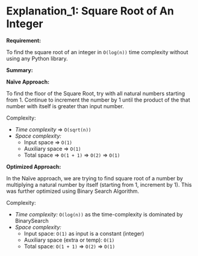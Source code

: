 # Explanation_1: Square Root of An Integer

**Requirement:**

To find the square root of an integer in `O(log(n))` time complexity without using any Python library.



**Summary:**

**Naïve Approach:** 

To find the floor of the Square Root, try with all natural numbers starting from 1. Continue to increment the number by 1 until the product of the that number with itself is greater than input number.

Complexity:

- *Time complexity* => `O(sqrt(n))`
- *Space complexity:*
  - Input space => `O(1)`
  - Auxiliary space => `O(1)`
  - Total space => `O(1 + 1)` => `O(2)` => `O(1)`

**Optimized Approach:**

In the Naïve approach, we are trying to find square root of a number by multiplying a natural number by itself (starting from 1, increment by 1). This was further optimized using Binary Search Algorithm.

Complexity:

- *Time complexity:* `O(log(n))` as the time-complexity is dominated by BinarySearch
- *Space complexity:*
  - Input space: `O(1)` as input is a constant (integer)
  - Auxiliary space (extra or temp): `O(1)` 
  - Total space: `O(1 + 1)` => `O(2)` => `O(1)`